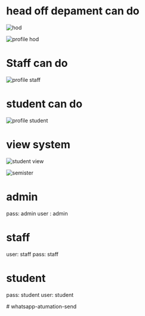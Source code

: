# head off depament can do

![hod](https://github.com/sajimpk/Student_management_System/assets/68387969/a71fecf1-f2bd-4f06-bf17-210e78d715f7)

![profile hod](https://github.com/sajimpk/Student_management_System/assets/68387969/09436d6a-b405-457c-baf0-fae94bae1558)

# Staff can do 
![profile staff](https://github.com/sajimpk/Student_management_System/assets/68387969/c382626f-8062-4d79-8592-52c058a20a94)

# student can do 
![profile student](https://github.com/sajimpk/Student_management_System/assets/68387969/0d0e9f61-7974-4ed5-ba16-9b8e52632b7f)

# view system
![student view](https://github.com/sajimpk/Student_management_System/assets/68387969/a7cdb72e-d145-4f4d-a0ed-2091d84a4621)

![semister](https://github.com/sajimpk/Student_management_System/assets/68387969/f4c5d52b-6d85-4108-a67f-40b77eb165ed)

# admin
pass: admin
user : admin
# staff
user: staff
pass: staff
# student
pass: student
user: student

#   w h a t s a p p - a t u m a t i o n - s e n d  
 